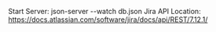 Start Server:
json-server --watch db.json
Jira API Location:
https://docs.atlassian.com/software/jira/docs/api/REST/7.12.1/
